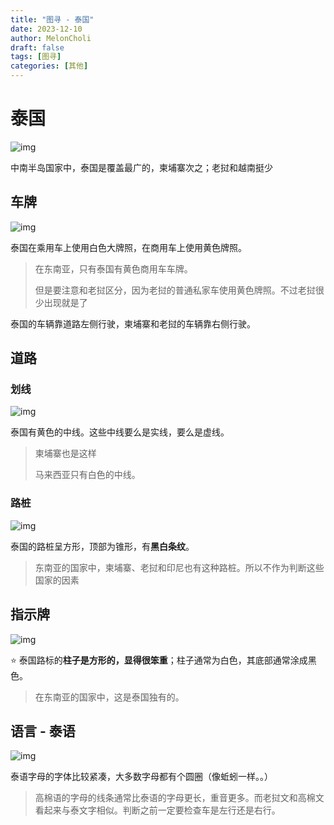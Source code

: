 ```yaml
---
title: "图寻 - 泰国"
date: 2023-12-10
author: MelonCholi
draft: false
tags: [图寻]
categories: [其他]
---
```


# 泰国

![img](https://cdn.nlark.com/yuque/0/2023/png/34598262/1684562689524-6b9b2fc5-3240-4e48-bcd6-87e32e5960f0.png?x-oss-process=image%2Fwatermark%2Ctype_d3F5LW1pY3JvaGVp%2Csize_36%2Ctext_VHV4dW5Eb2M%3D%2Ccolor_FFFFFF%2Cshadow_50%2Ct_80%2Cg_se%2Cx_10%2Cy_10%2Fresize%2Cw_1125%2Climit_0)

中南半岛国家中，泰国是覆盖最广的，柬埔寨次之；老挝和越南挺少

## 车牌

![img](https://cdn.nlark.com/yuque/0/2023/png/34598262/1684562689846-54e797a8-1012-463a-a778-b4136b58521c.png?x-oss-process=image%2Fwatermark%2Ctype_d3F5LW1pY3JvaGVp%2Csize_21%2Ctext_VHV4dW5Eb2M%3D%2Ccolor_FFFFFF%2Cshadow_50%2Ct_80%2Cg_se%2Cx_10%2Cy_10%2Fresize%2Cw_750%2Climit_0)

泰国在乘用车上使用白色大牌照，在商用车上使用黄色牌照。

> 在东南亚，只有泰国有黄色商用车车牌。
>
> 但是要注意和老挝区分，因为老挝的普通私家车使用黄色牌照。不过老挝很少出现就是了

泰国的车辆靠道路左侧行驶，柬埔寨和老挝的车辆靠右侧行驶。

## 道路

### 划线

![img](https://cdn.nlark.com/yuque/0/2023/png/34598262/1684562693445-d947655d-87f6-464b-a495-3abffadac189.png?x-oss-process=image%2Fwatermark%2Ctype_d3F5LW1pY3JvaGVp%2Csize_21%2Ctext_VHV4dW5Eb2M%3D%2Ccolor_FFFFFF%2Cshadow_50%2Ct_80%2Cg_se%2Cx_10%2Cy_10%2Fresize%2Cw_750%2Climit_0)

泰国有黄色的中线。这些中线要么是实线，要么是虚线。

> 柬埔寨也是这样
>
> 马来西亚只有白色的中线。

### 路桩

![img](https://cdn.nlark.com/yuque/0/2023/png/34598262/1684562690846-d41b8d76-d309-4cef-b22c-1ca71124a6cd.png?x-oss-process=image%2Fwatermark%2Ctype_d3F5LW1pY3JvaGVp%2Csize_21%2Ctext_VHV4dW5Eb2M%3D%2Ccolor_FFFFFF%2Cshadow_50%2Ct_80%2Cg_se%2Cx_10%2Cy_10%2Fresize%2Cw_750%2Climit_0)

泰国的路桩呈方形，顶部为锥形，有**黑白条纹**。

> 东南亚的国家中，柬埔寨、老挝和印尼也有这种路桩。所以不作为判断这些国家的因素

## 指示牌

![img](https://cdn.nlark.com/yuque/0/2023/png/34598262/1684562691306-1b5def2a-ec35-4d86-b4a2-05207b3cb28c.png?x-oss-process=image%2Fwatermark%2Ctype_d3F5LW1pY3JvaGVp%2Csize_21%2Ctext_VHV4dW5Eb2M%3D%2Ccolor_FFFFFF%2Cshadow_50%2Ct_80%2Cg_se%2Cx_10%2Cy_10%2Fresize%2Cw_750%2Climit_0)

:star: 泰国路标的**柱子是方形的，显得很笨重**；柱子通常为白色，其底部通常涂成黑色。

> 在东南亚的国家中，这是泰国独有的。

## 语言 - 泰语

![img](https://cdn.nlark.com/yuque/0/2023/png/34598262/1684562692975-9ae15d95-a3cd-40ab-a158-507e60d244c5.png?x-oss-process=image%2Fwatermark%2Ctype_d3F5LW1pY3JvaGVp%2Csize_21%2Ctext_VHV4dW5Eb2M%3D%2Ccolor_FFFFFF%2Cshadow_50%2Ct_80%2Cg_se%2Cx_10%2Cy_10%2Fresize%2Cw_750%2Climit_0)

泰语字母的字体比较紧凑，大多数字母都有个圆圈（像蚯蚓一样。。）

> 高棉语的字母的线条通常比泰语的字母更长，重音更多。而老挝文和高棉文看起来与泰文字相似。判断之前一定要检查车是左行还是右行。